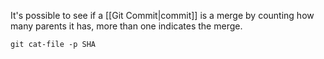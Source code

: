 It's possible to see if a [[Git Commit|commit]] is a merge by counting how many parents it has, more than one indicates the merge.

 `git cat-file -p SHA` 